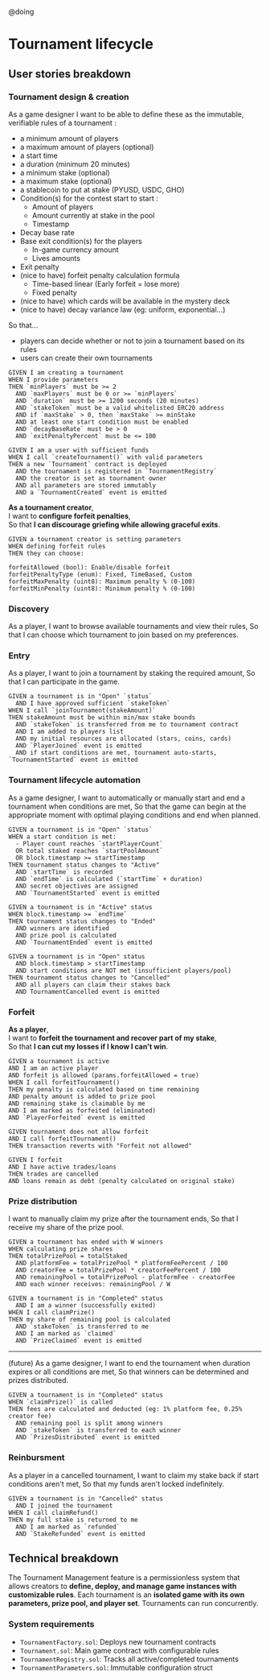 @doing

# Tournament lifecycle

## User stories breakdown

### Tournament design & creation

As a game designer
I want to be able to define these as the immutable, verifiable rules of a tournament :

- a minimum amount of players
- a maximum amount of players (optional)
- a start time
- a duration (minimum 20 minutes)
- a minimum stake (optional)
- a maximum stake (optional)
- a stablecoin to put at stake (PYUSD, USDC, GHO)
- Condition(s) for the contest start to start :
  - Amount of players
  - Amount currently at stake in the pool
  - Timestamp
- Decay base rate
- Base exit condition(s) for the players
  - In-game currency amount
  - Lives amounts
- Exit penalty
- (nice to have) forfeit penalty calculation formula
  - Time-based linear (Early forfeit = lose more)
  - Fixed penalty
- (nice to have) which cards will be available in the mystery deck
- (nice to have) decay variance law (eg: uniform, exponential...)

So that...

- players can decide whether or not to join a tournament based on its rules
- users can create their own tournaments

```
GIVEN I am creating a tournament
WHEN I provide parameters
THEN `minPlayers` must be >= 2
  AND `maxPlayers` must be 0 or >= `minPlayers`
  AND `duration` must be >= 1200 seconds (20 minutes)
  AND `stakeToken` must be a valid whitelisted ERC20 address
  AND if `maxStake` > 0, then `maxStake` >= minStake
  AND at least one start condition must be enabled
  AND `decayBaseRate` must be > 0
  AND `exitPenaltyPercent` must be <= 100

GIVEN I am a user with sufficient funds
WHEN I call `createTournament()` with valid parameters
THEN a new `Tournament` contract is deployed
  AND the tournament is registered in `TournamentRegistry`
  AND the creator is set as tournament owner
  AND all parameters are stored immutably
  AND a `TournamentCreated` event is emitted
```

**As a tournament creator**,  
I want to **configure forfeit penalties**,  
So that **I can discourage griefing while allowing graceful exits**.

```
GIVEN a tournament creator is setting parameters
WHEN defining forfeit rules
THEN they can choose:

forfeitAllowed (bool): Enable/disable forfeit
forfeitPenaltyType (enum): Fixed, TimeBased, Custom
forfeitMaxPenalty (uint8): Maximum penalty % (0-100)
forfeitMinPenalty (uint8): Minimum penalty % (0-100)
```

### Discovery

As a player,
I want to browse available tournaments and view their rules,
So that I can choose which tournament to join based on my preferences.

### Entry

As a player,
I want to join a tournament by staking the required amount,
So that I can participate in the game.

```
GIVEN a tournament is in "Open" `status`
  AND I have approved sufficient `stakeToken`
WHEN I call `joinTournament(stakeAmount)`
THEN stakeAmount must be within min/max stake bounds
  AND `stakeToken` is transferred from me to tournament contract
  AND I am added to players list
  AND my initial resources are allocated (stars, coins, cards)
  AND `PlayerJoined` event is emitted
  AND if start conditions are met, tournament auto-starts, `TournamentStarted` event is emitted
```

### Tournament lifecycle automation

As a game designer,
I want to automatically or manually start and end a tournament when conditions are met,
So that the game can begin at the appropriate moment with optimal playing conditions and end when planned.

```
GIVEN a tournament is in "Open" `status`
WHEN a start condition is met:
  - Player count reaches `startPlayerCount`
  OR total staked reaches `startPoolAmount`
  OR block.timestamp >= startTimestamp
THEN tournament status changes to "Active"
  AND `startTime` is recorded
  AND `endTime` is calculated (`startTime` + duration)
  AND secret objectives are assigned
  AND `TournamentStarted` event is emitted
```

```
GIVEN a tournament is in "Active" status
WHEN block.timestamp >= `endTime`
THEN tournament status changes to "Ended"
  AND winners are identified
  AND prize pool is calculated
  AND `TournamentEnded` event is emitted
```

```
GIVEN a tournament is in "Open" status
  AND block.timestamp > startTimestamp
  AND start conditions are NOT met (insufficient players/pool)
THEN tournament status changes to "Cancelled"
  AND all players can claim their stakes back
  AND TournamentCancelled event is emitted
```

### Forfeit

**As a player**,  
I want to **forfeit the tournament and recover part of my stake**,  
So that **I can cut my losses if I know I can't win**.

```
GIVEN a tournament is active
AND I am an active player
AND forfeit is allowed (params.forfeitAllowed = true)
WHEN I call forfeitTournament()
THEN my penalty is calculated based on time remaining
AND penalty amount is added to prize pool
AND remaining stake is claimable by me
AND I am marked as forfeited (eliminated)
AND `PlayerForfeited` event is emitted
```

```
GIVEN tournament does not allow forfeit
AND I call forfeitTournament()
THEN transaction reverts with "Forfeit not allowed"
```

```
GIVEN I forfeit
AND I have active trades/loans
THEN trades are cancelled
AND loans remain as debt (penalty calculated on original stake)
```

### Prize distribution

I want to manually claim my prize after the tournament ends,
So that I receive my share of the prize pool.

```
GIVEN a tournament has ended with W winners
WHEN calculating prize shares
THEN totalPrizePool = totalStaked
  AND platformFee = totalPrizePool * platformFeePercent / 100
  AND creatorFee = totalPrizePool * creatorFeePercent / 100
  AND remainingPool = totalPrizePool - platformFee - creatorFee
  AND each winner receives: remainingPool / W
```

```
GIVEN a tournament is in "Completed" status
  AND I am a winner (successfully exited)
WHEN I call claimPrize()
THEN my share of remaining pool is calculated
  AND `stakeToken` is transferred to me
  AND I am marked as `claimed`
  AND `PrizeClaimed` event is emitted
```

---

(future)
As a game designer,
I want to end the tournament when duration expires or all conditions are met,
So that winners can be determined and prizes distributed.

```
GIVEN a tournament is in "Completed" status
WHEN `claimPrize()` is called
THEN fees are calculated and deducted (eg: 1% platform fee, 0.25% creator fee)
  AND remaining pool is split among winners
  AND `stakeToken` is transferred to each winner
  AND `PrizesDistributed` event is emitted
```

### Reinbursment

As a player in a cancelled tournament,
I want to claim my stake back if start conditions aren't met,
So that my funds aren't locked indefinitely.

```
GIVEN a tournament is in "Cancelled" status
  AND I joined the tournament
WHEN I call claimRefund()
THEN my full stake is returned to me
  AND I am marked as `refunded`
  AND `StakeRefunded` event is emitted
```

## Technical breakdown

The Tournament Management feature is a permissionless system that allows creators to **define, deploy, and manage game instances with customizable rules**.
Each tournament is an **isolated game with its own parameters, prize pool, and player set**.
Tournaments can run concurrently.

### System requirements

- `TournamentFactory.sol`: Deploys new tournament contracts
- `Tournament.sol`: Main game contract with configurable rules
- `TournamentRegistry.sol`: Tracks all active/completed tournaments
- `TournamentParameters.sol`: Immutable configuration struct

